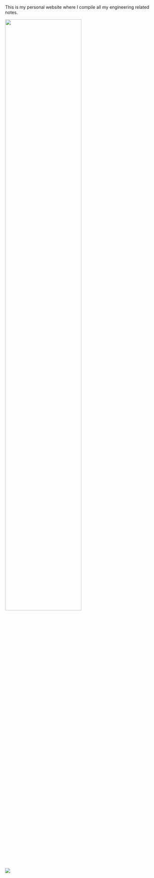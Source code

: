 This is my personal website where I compile all my engineering related notes.

<img src="https://ghchart.rshah.org/409ba5/zulfadlizainal" width=70% height=70% />

![](https://visitor-badge.glitch.me/badge?page_id=zulfadlizainal.engineer)